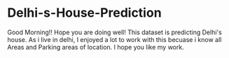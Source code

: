 # Delhi-s-House-Prediction
Good Morning!!
Hope you are doing well!
This dataset is predicting Delhi's house. As i live in delhi, I enjoyed a lot to work with this becuase i know all Areas and Parking areas of location. I hope you like my work.
